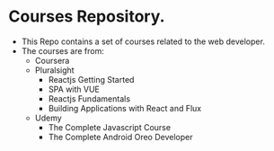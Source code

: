 # Courses Repository.
* This Repo contains a set of courses related to the web developer.
* The courses are from:
    *   Coursera
    *   Pluralsight
        - Reactjs Getting Started
        - SPA with VUE
        - Reactjs Fundamentals
        - Building Applications with React and Flux
    *   Udemy
        - The Complete Javascript Course
        - The Complete Android Oreo Developer
